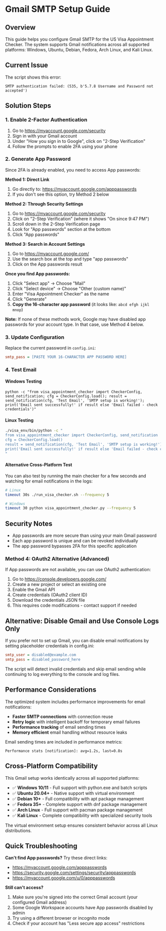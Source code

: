 # Gmail SMTP Setup Guide

## Overview
This guide helps you configure Gmail SMTP for the US Visa Appointment Checker. The system supports Gmail notifications across all supported platforms: Windows, Ubuntu, Debian, Fedora, Arch Linux, and Kali Linux.

## Current Issue
The script shows this error:
```
SMTP authentication failed: (535, b'5.7.8 Username and Password not accepted')
```

## Solution Steps

### 1. Enable 2-Factor Authentication
1. Go to https://myaccount.google.com/security
2. Sign in with your Gmail account
3. Under "How you sign in to Google", click on "2-Step Verification"
4. Follow the prompts to enable 2FA using your phone

### 2. Generate App Password
Since 2FA is already enabled, you need to access App passwords:

**Method 1: Direct Link**
1. Go directly to: https://myaccount.google.com/apppasswords
2. If you don't see this option, try Method 2 below

**Method 2: Through Security Settings**
1. Go to https://myaccount.google.com/security
2. Click on "2-Step Verification" (where it shows "On since 9:47 PM")
3. Scroll down in the 2-Step Verification page
4. Look for "App passwords" section at the bottom
5. Click "App passwords"

**Method 3: Search in Account Settings**
1. Go to https://myaccount.google.com/
2. Use the search box at the top and type "app passwords"
3. Click on the App passwords result

**Once you find App passwords:**
1. Click "Select app" → Choose "Mail" 
2. Click "Select device" → Choose "Other (custom name)"
3. Enter "Visa Appointment Checker" as the name
4. Click "Generate"
5. **Copy the 16-character app password** (it looks like: `abcd efgh ijkl mnop`)

**Note:** If none of these methods work, Google may have disabled app passwords for your account type. In that case, use Method 4 below.

### 3. Update Configuration
Replace the current password in `config.ini`:
```ini
smtp_pass = [PASTE YOUR 16-CHARACTER APP PASSWORD HERE]
```

### 4. Test Email

#### Windows Testing
```batch
python -c "from visa_appointment_checker import CheckerConfig, send_notification; cfg = CheckerConfig.load(); result = send_notification(cfg, 'Test Email', 'SMTP setup is working!'); print('Email sent successfully!' if result else 'Email failed - check credentials')"
```

#### Linux Testing
```bash
./visa_env/bin/python -c "
from visa_appointment_checker import CheckerConfig, send_notification
cfg = CheckerConfig.load()
result = send_notification(cfg, 'Test Email', 'SMTP setup is working!')
print('Email sent successfully!' if result else 'Email failed - check credentials')
"
```

#### Alternative Cross-Platform Test
You can also test by running the main checker for a few seconds and watching for email notifications in the logs:
```bash
# Linux
timeout 30s ./run_visa_checker.sh --frequency 5

# Windows
timeout 30 python visa_appointment_checker.py --frequency 5
```

## Security Notes
- App passwords are more secure than using your main Gmail password
- Each app password is unique and can be revoked individually
- The app password bypasses 2FA for this specific application

### Method 4: OAuth2 Alternative (Advanced)
If App passwords are not available, you can use OAuth2 authentication:
1. Go to https://console.developers.google.com/
2. Create a new project or select an existing one
3. Enable the Gmail API
4. Create credentials (OAuth2 client ID)
5. Download the credentials JSON file
6. This requires code modifications - contact support if needed

## Alternative: Disable Gmail and Use Console Logs Only
If you prefer not to set up Gmail, you can disable email notifications by setting placeholder credentials in config.ini:
```ini
smtp_user = disabled@example.com  
smtp_pass = disabled_password_here
```
The script will detect invalid credentials and skip email sending while continuing to log everything to the console and log files.

## Performance Considerations
The optimized system includes performance improvements for email notifications:
- **Faster SMTP connections** with connection reuse
- **Retry logic** with intelligent backoff for temporary email failures
- **Performance tracking** of email sending times
- **Memory efficient** email handling without resource leaks

Email sending times are included in performance metrics:
```
Performance stats [notification]: avg=1.2s, last=0.8s
```

## Cross-Platform Compatibility
This Gmail setup works identically across all supported platforms:
- ✅ **Windows 10/11** - Full support with python.exe and batch scripts
- ✅ **Ubuntu 20.04+** - Native support with virtual environment
- ✅ **Debian 10+** - Full compatibility with apt package management  
- ✅ **Fedora 35+** - Complete support with dnf package management
- ✅ **Arch Linux** - Full support with pacman package management
- ✅ **Kali Linux** - Complete compatibility with specialized security tools

The virtual environment setup ensures consistent behavior across all Linux distributions.

## Quick Troubleshooting
**Can't find App passwords?** Try these direct links:
- https://myaccount.google.com/apppasswords
- https://security.google.com/settings/security/apppasswords  
- https://myaccount.google.com/u/0/apppasswords

**Still can't access?** 
1. Make sure you're signed into the correct Gmail account (your configured Gmail address)
2. Some Google Workspace accounts have App passwords disabled by admin
3. Try using a different browser or incognito mode
4. Check if your account has "Less secure app access" restrictions